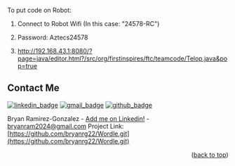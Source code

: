 To put code on Robot:

1. Connect to Robot Wifi (In this case: "24578-RC")
  2. Password: Aztecs24578

3. http://192.168.43.1:8080/?page=java/editor.html?/src/org/firstinspires/ftc/teamcode/Telop.java&pop=true





## Contact Me

[![linkedin_badge]](https://linkedin.com/in/bryanrg22)  [![gmail_badge]](mailto:bryanram2024@gmail.com) [![github_badge]](http://www.github.com/bryanrg22)

Bryan Ramirez-Gonzalez - [Add me on Linkedin!](https://linkedin.com/in/bryanrg22) - [bryanram2024@gmail.com](mailto:bryanram2024@gmail.com)
Project Link: [https://github.com/bryanrg22/Wordle.git](https://github.com/bryanrg22/Wordle.git)

<p align="right">(<a href="#readme-top">back to top</a>)</p>



[linkedin_badge]: https://img.shields.io/badge/LinkedIn-0077B5?style=for-the-badge&logo=linkedin&logoColor=white
[gmail_badge]: https://img.shields.io/badge/Gmail-D14836?style=for-the-badge&logo=gmail&logoColor=white
[github_badge]: https://img.shields.io/badge/GitHub-100000?style=for-the-badge&logo=github&logoColor=white
